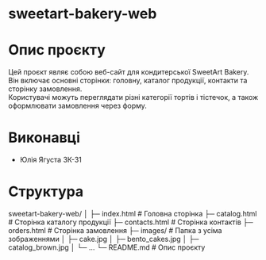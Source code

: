 # sweetart-bakery-web

# Опис проєкту
Цей проєкт являє собою веб-сайт для кондитерської SweetArt Bakery.  
Він включає основні сторінки: головну, каталог продукції, контакти та сторінку замовлення.  
Користувачі можуть переглядати різні категорії тортів і тістечок, а також оформлювати замовлення через форму.

# Виконавці
- Юлія Ягуста ЗК-31

# Cтруктура
sweetart-bakery-web/
│
├─ index.html           # Головна сторінка
├─ catalog.html         # Сторінка каталогу продукції
├─ contacts.html        # Сторінка контактів
├─ orders.html          # Сторінка замовлення
├─ images/              # Папка з усіма зображеннями
│   ├─ cake.jpg
│   ├─ bento_cakes.jpg
│   ├─ catalog_brown.jpg
│   └─ ... 
└─ README.md            # Опис проєкту
